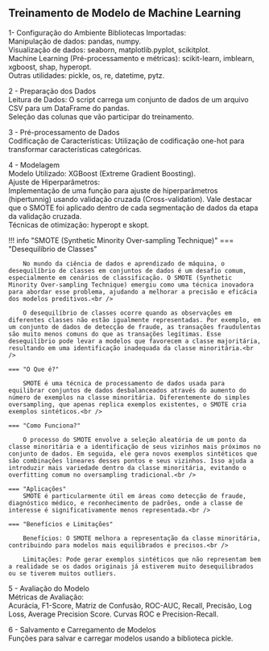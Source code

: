 ## Treinamento de Modelo de Machine Learning

1-  Configuração do Ambiente
Bibliotecas Importadas:<br />
Manipulação de dados: pandas, numpy.<br />
Visualização de dados: seaborn, matplotlib.pyplot, scikitplot.<br />
Machine Learning (Pré-processamento e métricas): scikit-learn, imblearn, xgboost, shap, hyperopt.<br />
Outras utilidades: pickle, os, re, datetime, pytz.<br />

2 - Preparação dos Dados<br />
Leitura de Dados: O script carrega um conjunto de dados de um arquivo CSV para um DataFrame do pandas.<br />
Seleção das colunas que vão participar do treinamento.<br />

3 - Pré-processamento de Dados<br />
Codificação de Características: Utilização de codificação one-hot para transformar características categóricas.<br />

4 - Modelagem<br />
Modelo Utilizado: XGBoost (Extreme Gradient Boosting).<br />
Ajuste de Hiperparâmetros:<br />
Implementação de uma função para ajuste de hiperparâmetros (hipertunnig) usando validação cruzada (Cross-validation). Vale destacar que o SMOTE foi aplicado dentro de cada segmentação de dados da etapa da validação cruzada. <br />
Técnicas de otimização: hyperopt e skopt.<br />


!!! info "SMOTE (Synthetic Minority Over-sampling Technique)"
    === "Desequilíbrio de Classes"

        No mundo da ciência de dados e aprendizado de máquina, o desequilíbrio de classes em conjuntos de dados é um desafio comum, especialmente em cenários de classificação. O SMOTE (Synthetic Minority Over-sampling Technique) emergiu como uma técnica inovadora para abordar esse problema, ajudando a melhorar a precisão e eficácia dos modelos preditivos.<br />
        
        O desequilíbrio de classes ocorre quando as observações em diferentes classes não estão igualmente representadas. Por exemplo, em um conjunto de dados de detecção de fraude, as transações fraudulentas são muito menos comuns do que as transações legítimas. Esse desequilíbrio pode levar a modelos que favorecem a classe majoritária, resultando em uma identificação inadequada da classe minoritária.<br />

    === "O Que é?"

        SMOTE é uma técnica de processamento de dados usada para equilibrar conjuntos de dados desbalanceados através do aumento do número de exemplos na classe minoritária. Diferentemente do simples oversampling, que apenas replica exemplos existentes, o SMOTE cria exemplos sintéticos.<br />

    === "Como Funciona?"

        O processo do SMOTE envolve a seleção aleatória de um ponto da classe minoritária e a identificação de seus vizinhos mais próximos no conjunto de dados. Em seguida, ele gera novos exemplos sintéticos que são combinações lineares desses pontos e seus vizinhos. Isso ajuda a introduzir mais variedade dentro da classe minoritária, evitando o overfitting comum no oversampling tradicional.<br />

    === "Aplicações"
        SMOTE é particularmente útil em áreas como detecção de fraude, diagnóstico médico, e reconhecimento de padrões, onde a classe de interesse é significativamente menos representada.<br />

    === "Benefícios e Limitações"

        Benefícios: O SMOTE melhora a representação da classe minoritária, contribuindo para modelos mais equilibrados e precisos.<br />
        
        Limitações: Pode gerar exemplos sintéticos que não representam bem a realidade se os dados originais já estiverem muito desequilibrados ou se tiverem muitos outliers.

5 - Avaliação do Modelo<br />
Métricas de Avaliação:<br />
Acurácia, F1-Score, Matriz de Confusão, ROC-AUC, Recall, Precisão, Log Loss, Average Precision Score. Curvas ROC e Precision-Recall.<br />

6 - Salvamento e Carregamento de Modelos<br />
Funções para salvar e carregar modelos usando a biblioteca pickle.<br />